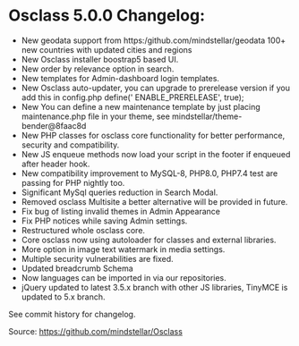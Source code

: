 # Osclass 5.0.0 Changelog:

* New geodata support from https:/github.com/mindstellar/geodata 100+ new countries with updated cities and regions
* New Osclass installer boostrap5 based UI.
* New order by relevance option in search.
* New templates for Admin-dashboard login templates.
* New Osclass auto-updater, you can upgrade to prerelease version if you add this in config.php define('
  ENABLE_PRERELEASE', true);
* New You can define a new maintenance template by just placing maintenance.php file in your theme, see
  mindstellar/theme-bender@8faac8d
* New PHP classes for osclass core functionality for better performance, security and compatibility.
* New JS enqueue methods now load your script in the footer if enqueued after header hook.
* New compatibility improvement to MySQL-8, PHP8.0, PHP7.4 test are passing for PHP nightly too.
* Significant MySql queries reduction in Search Modal.
* Removed osclass Multisite a better alternative will be provided in future.
* Fix bug of listing invalid themes in Admin Appearance
* Fix PHP notices while saving Admin settings.
* Restructured whole osclass core.
* Core osclass now using autoloader for classes and external libraries.
* More option in image text watermark in media settings.
* Multiple security vulnerabilities are fixed.
* Updated breadcrumb Schema
* Now languages can be imported in via our repositories.
* jQuery updated to latest 3.5.x branch with other JS libraries, TinyMCE is updated to 5.x branch.

See commit history for changelog.

Source: https://github.com/mindstellar/Osclass
